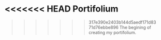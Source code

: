 <<<<<<< HEAD
Portifolium
=======
>>>>>>> 317e390e2403b144d5aedf171d8371d76ebbe896
The begining of creating my portifolium.
